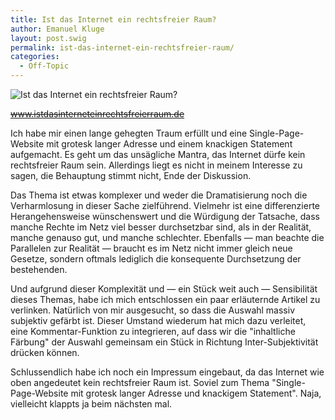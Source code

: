 ```yaml
---
title: Ist das Internet ein rechtsfreier Raum?
author: Emanuel Kluge
layout: post.swig
permalink: ist-das-internet-ein-rechtsfreier-raum/
categories:
  - Off-Topic
---
```


<noscript data-src="/wp-content/uploads/2009/08/ist-das-internet-ein-rechtsfreier-raum.jpg" data-alt="Ist das Internet ein rechtsfreier Raum?">
<img src="/wp-content/uploads/2009/08/ist-das-internet-ein-rechtsfreier-raum.jpg" alt="Ist das Internet ein rechtsfreier Raum?">
</noscript>

<del datetime="2012-03-25T13:48:07+00:00">www.istdasinterneteinrechtsfreierraum.de</del>

Ich habe mir einen lange gehegten Traum erfüllt und eine Single-Page-Website mit grotesk langer Adresse und einem knackigen Statement aufgemacht. Es geht um das unsägliche Mantra, das Internet dürfe kein rechtsfreier Raum sein. Allerdings liegt es nicht in meinem Interesse zu sagen, die Behauptung stimmt nicht, Ende der Diskussion.

Das Thema ist etwas komplexer und weder die Dramatisierung noch die Verharmlosung in dieser Sache zielführend. Vielmehr ist eine differenzierte Herangehensweise wünschenswert und die Würdigung der Tatsache, dass manche Rechte im Netz viel besser durchsetzbar sind, als in der Realität, manche genauso gut, und manche schlechter. Ebenfalls &mdash; man beachte die Parallelen zur Realität &mdash; braucht es im Netz nicht immer gleich neue Gesetze, sondern oftmals lediglich die konsequente Durchsetzung der bestehenden.

Und aufgrund dieser Komplexität und &mdash; ein Stück weit auch &mdash; Sensibilität dieses Themas, habe ich mich entschlossen ein paar erläuternde Artikel zu verlinken. Natürlich von mir ausgesucht, so dass die Auswahl massiv subjektiv gefärbt ist. Dieser Umstand wiederum hat mich dazu verleitet, eine Kommentar-Funktion zu integrieren, auf dass wir die "inhaltliche Färbung" der Auswahl gemeinsam ein Stück in Richtung Inter-Subjektivität drücken können.

Schlussendlich habe ich noch ein Impressum eingebaut, da das Internet wie oben angedeutet kein rechtsfreier Raum ist. Soviel zum Thema "Single-Page-Website mit grotesk langer Adresse und knackigem Statement". Naja, vielleicht klappts ja beim nächsten mal.
